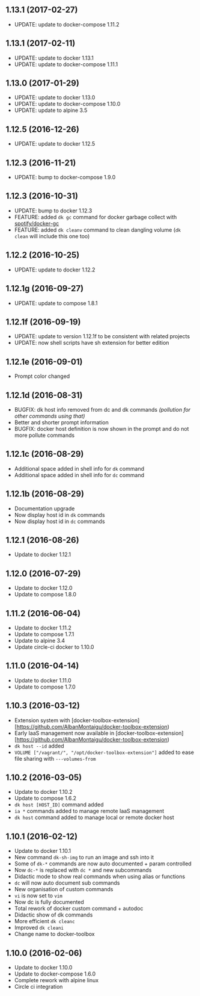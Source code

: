 
## 1.13.1 (2017-02-27)
- UPDATE: update to docker-compose 1.11.2

## 1.13.1 (2017-02-11)
- UPDATE: update to docker 1.13.1
- UPDATE: update to docker-compose 1.11.1

## 1.13.0 (2017-01-29)
- UPDATE: update to docker 1.13.0
- UPDATE: update to docker-compose 1.10.0
- UPDATE: update to alpine 3.5

## 1.12.5 (2016-12-26)
- UPDATE: update to docker 1.12.5

## 1.12.3 (2016-11-21)
- UPDATE: bump to docker-compose 1.9.0

## 1.12.3 (2016-10-31)
- UPDATE: bump to docker 1.12.3
- FEATURE: added ```dk gc``` command for docker garbage collect with [spotify/docker-gc](https://github.com/spotify/docker-gc)
- FEATURE: added ```dk cleanv``` command to clean dangling volume (```dk clean``` will include this one too)

## 1.12.2 (2016-10-25)
- UPDATE: update to docker 1.12.2

## 1.12.1g (2016-09-27)
- UPDATE: update to compose 1.8.1

## 1.12.1f (2016-09-19)
- UPDATE: update to version 1.12.1f to be consistent with related projects
- UPDATE: now shell scripts have sh extension for better edition

## 1.12.1e (2016-09-01)
- Prompt color changed

## 1.12.1d (2016-08-31)
- BUGFIX: dk host info removed from dc and dk commands *(pollution for other commands using that)*
- Better and shorter prompt information
- BUGFIX: docker host definition is now shown in the prompt and do not more pollute commands

## 1.12.1c (2016-08-29)
- Additional space added in shell info for ```dk``` command
- Additional space added in shell info for ```dc``` command

## 1.12.1b (2016-08-29)
- Documentation upgrade
- Now display host id in ```dk``` commands
- Now display host id in ```dc``` commands

## 1.12.1 (2016-08-26)
- Update to docker 1.12.1

## 1.12.0 (2016-07-29)
- Update to docker 1.12.0
- Update to compose 1.8.0

## 1.11.2 (2016-06-04)
- Update to docker 1.11.2
- Update to compose 1.7.1
- Update to alpine 3.4
- Update circle-ci docker to 1.10.0

## 1.11.0 (2016-04-14)
- Update to docker 1.11.0
- Update to compose 1.7.0

## 1.10.3 (2016-03-12)
- Extension system with [docker-toolbox-extension][https://github.com/AlbanMontaigu/docker-toolbox-extension)
- Early IaaS management now available in [docker-toolbox-extension][https://github.com/AlbanMontaigu/docker-toolbox-extension)
- ```dk host --id``` added
- ```VOLUME ["/vagrant/", "/opt/docker-toolbox-extension"]``` added to ease file sharing with ```---volumes-from```

## 1.10.2 (2016-03-05)
- Update to docker 1.10.2
- Update to compose 1.6.2
- ```dk host [HOST_ID]``` command added
- ```ia *``` commands added to manage remote IaaS management
- ```dk host``` command added to manage local or remote docker host

## 1.10.1 (2016-02-12)
- Update to docker 1.10.1
- New command ```dk-sh-img``` to run an image and ssh into it
- Some of ```dk-*``` commands are now auto documented + param controlled
- Now ```dc-*``` is replaced with ```dc *``` and new subcommands
- Didactic mode to show real commands when using alias or functions
- ```dc``` will now auto document sub commands
- New organisation of custom commands
- ```vi``` is now set to ```vim```
- Now dc is fully documented
- Total rework of docker custom command + autodoc
- Didactic show of dk commands
- More efficient ```dk cleanc```
- Improved ```dk cleani```
- Change name to docker-toolbox

## 1.10.0 (2016-02-06)
- Update to docker 1.10.0
- Update to docker-compose 1.6.0
- Complete rework with alpine linux
- Circle ci integration
